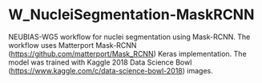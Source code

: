 # W_NucleiSegmentation-MaskRCNN
NEUBIAS-WG5 workflow for nuclei segmentation using Mask-RCNN. The workflow uses Matterport Mask-RCNN (https://github.com/matterport/Mask_RCNN) Keras implementation. The model was trained with Kaggle 2018 Data Science Bowl (https://www.kaggle.com/c/data-science-bowl-2018) images.
